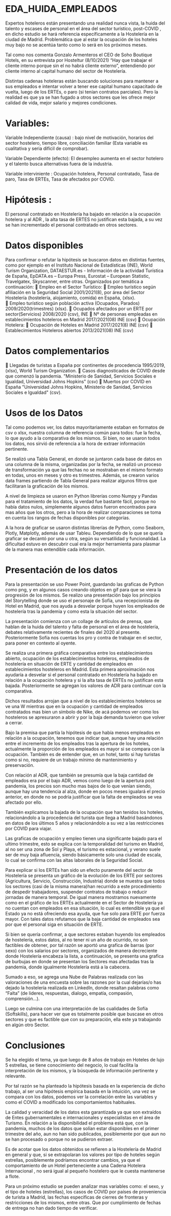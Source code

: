# EDA_HUIDA_EMPLEADOS

Expertos hoteleros están presentando una realidad nunca vista, la huida del talento y escases de personal en el área del sector turístico, post-COVID , en dicho estudio se hará referencia específicamente a la Hostelería en la ciudad de Madrid. Problemática que al estar la ocupación de los hoteles muy bajo no se acentúa tanto como lo será en los próximos meses.

Tal como nos comenta Gonzalo Armenteros el CEO de Soho Boutique Hotels, en su entrevista por Hosteltur (8/10/2021) “Hay que trabajar el cliente interno porque sin el no habrá cliente externo”, entendiendo por cliente interno al capital humano del sector de Hostelería. 

Distintas cadenas hoteleras están buscando soluciones para mantener a sus empleados e intentar volver a tener ese capital humano capacitado de vuelta, luego de los ERTEs, o paro (si tenían contratos parciales). Pero la realidad es que ya se han fugado a otros sectores que les ofrece mejor calidad de vida, mejor salario y mejores condiciones.

# Variables:
Variable Independiente (causa) : bajo nivel de motivación, horarios del sector hostelero, tiempo libre, conciliación familiar (Esta variable es cualitativa y seria difícil de comprobar).

Variable Dependiente (efecto): El desempleo aumenta en el sector  hotelero y el talento busca alternativas fuera de la industria.

Variable interviniente : Ocupación hotelera, Personal contratado, Tasa de paro, Tasa de ERTEs, Tasa de afectados por COVID. 

# Hipótesis :
El personal contratado en Hostelería ha bajado en relación a la ocupación hotelera y al ADR , la alta tasa de ERTES no justifican esta bajada, a su vez se han incrementado el personal contratado en otros sectores.

# Datos disponibles
Para confirmar o refutar la hipótesis se buscaron datos en distintas fuentes, como por ejemplo en el Instituto Nacional de Estadísticas (INE),  World Turism Organization,  DATAESTUR.es - Información de la actividad Turística de España, EpDATA.es – Europa Press, Eurostat – European Statistic, Travelgatex, Skyscanner, entre otras. Organizados por temática a continuación: 
	Empleo en el Sector Turístico:
	Empleo turístico según afiliación en la Seguridad Social 2001/2021(8), por área del Sector Hostelería (hostelería, alojamiento, comida) en España, (xlsx).  
	Empleo turístico según población activa (Ocupados, Parados) 2009/2020(trimestres) (xlsx).
	Ocupados afectados por un ERTE por sector(Servicios) 2008/2020 (csv), INE 
	Nº de personas empleadas en establecimientos hoteleros en Madrid 2017/2021(08) INE (csv) 
	Ocupación Hotelera:
	Ocupación de Hoteles en Madrid 2017/2021(8) INE (csv) 
	Establecimientos Hoteleros abiertos 2013/2021(08) INE (csv) 

# Datos complementarios
	Llegadas de turistas a España por continentes de procedencia 1995/2019, (xlsx), World Turism Organization.
	Casos diagnosticados de COVID desde que comenzó la pandemia. "Ministerio de Sanidad, Servicios Sociales e Igualdad, Universidad Johns Hopkins" (csv) 
	Muertos por COVID en España "Universidad Johns Hopkins, Ministerio de Sanidad, Servicios Sociales e Igualdad" (csv). 

# Usos de los Datos
Tal como podemos ver, los datos mayoritariamente estaban en formatos de csv o xlsx, nuestra columna de referencia común para todos: fue la fecha, lo que ayudo a la comparativa de los mismos. Si bien, no se usaron todos los datos, nos sirvió de referencia a la hora de extraer información pertinente. 

Se realizó una Tabla General, en donde se juntaron cada base de datos en una columna de la misma, organizadas por la fecha, se realizó un proceso de transformación ya que las fechas no se mostraban en el mismo formato en todas, unos en meses y otro es trimestres. Además, se crearon varios data frames partiendo de Tabla General para realizar algunos filtros que facilitaran la graficación de los mismos.   

A nivel de limpieza se usaron en Python librerías como Numpy y Pandas para el tratamiento de los datos, la verdad fue bastante fácil, porque no había datos nulos, simplemente algunos datos fueron encontrados para mas años que los otros, pero a la hora de realizar comparaciones se toma en cuenta los rangos de fechas disponibles por categorías. 

A la hora de graficar se usaron distintas librerías de Python, como Seaborn, Plotly, Matplotly,  además de usar Tableu. Dependiendo de lo que se quería graficar se decantó por una u otra, según su versatilidad y funcionalidad. La dificultad estuvo en descubrir cual era la mejor herramienta para plasmar de la manera mas entendible cada información. 

# Presentación de los datos
Para la presentación se uso Power Point, guardando las graficas de Python como png, y en algunos casos creando objetos en gif para que se viera la progresión de los mismos. Se realizo una presentación bajo los principios del Storytelling donde se uso el personaje de Sofía, una recepcionista de Hotel en Madrid, que nos ayuda a desvelar porque huyen los empleados de hostelería tras la pandemia y como esta la situación del sector. 

La presentación comienza con un collage de artículos de prensa, que hablan de la huida del talento y falta de personal en el área de hostelería, debates relativamente recientes de finales del 2020 al presente. Posteriormente Sofía nos cuentas los pro y contra de trabajar en el sector, para poner en contexto al oyente.

Se realiza una primera gráfica comparativa entre los establecimientos abierto, ocupación de los establecimientos hoteleros, empleados de hostelería en situación de ERTE y cantidad de empleados en establecimientos hosteleros en Madrid. Esta primera aproximación nos ayudaría a desvelar si el personal contratado en Hostelería ha bajado en relación a la ocupación hotelera y si la alta tasa de ERTEs no justifican esta bajada. Posteriormente se agregan los valores de ADR para continuar con la comparativa. 

Dichos resultados arrojan que a nivel de los establecimientos hoteleros se ve una W mientras que en la ocupación y cantidad de empleados contratados mas bien un símbolo de Nike, de acá podemos ver como los hosteleros se apresuraron a abrir y por la baja demanda tuvieron que volver a cerrar. 

Bajo la premisa que partía la hipótesis de que había menos empleados en relación a la ocupación, tenemos que indicar que, aunque hay una relación entre el incremento de los empleados tras la apertura de los hoteles, actualmente la proporción de los empleados es mayor si se compara con la ocupación. También es de entender que, en un hotel, tanto si hay turistas como si no, requiere de un trabajo mínimo de mantenimiento y preservación.  

Con relación al ADR, que también se presumía que la baja cantidad de empleados era por el bajo ADR, vemos como luego de la apertura post pandemia, los precios son mucho mas bajos de lo que venían siendo, aunque hay una tendencia al alza, donde en pocos meses igualará el precio anterior, en donde no se podría justificar que la falta de empleados se vea afectado por ello.

También explicamos la bajada de la ocupación que han tenidos los hoteles, relacionándolo a la procedencia del turista que llega a Madrid basándonos en datos de los últimos 5 años y relacionándolo a su vez a las restricciones por COVID para viajar. 

Las graficas de ocupación y empleo tienen una significante bajado para el ultimo trimestre, esto se explica con la temporalidad del turismo en Madrid, al no ser una zona de Sol y Playa, el turismo es estacional, y verano suele ser de muy baja afluencia, siendo básicamente solo una ciudad de escala, lo cual se confirma con las altas laborales de la Seguridad Social. 

Para explicar si los ERTEs han sido un efecto puramente del sector de Hostelería se presenta un gráfico de la evolución de los ERTE por sectores (Agricultura, Servicio, Construcción, Industria) donde se muestra que todos los sectores (casi de la misma manera)han recurrido a este procedimiento de despedir trabajadores, suspender contratos de trabajo o reducir jornadas de manera temporal. De igual manera mostramos nuevamente como en el gráfico de los ERTEs actualmente en el Sector de Hostelería ya no cuentan con empleados en esa situación, lo cual es entendible ya que el Estado ya no está ofreciendo esa ayuda, que fue solo para ERTE por fuerza mayor. Con tales datos refutamos que la baja cantidad de empleados sea por que el personal siga en situación de ERTE.  

Si bien se quería confirmar, a que sectores estaban huyendo los empleados de hostelería, estos datos, al no tener ni un año de ocurrido, no son factibles de obtener, por tal razón se aportó una grafica de barras (por sexo) con los salarios por sectores, organizados de manera decreciente donde Hostelería encabeza la lista, a continuación, se presenta una grafica de burbujas en donde se presentan los Sectores mas afectadas tras la pandemia, donde igualmente Hostelería está a la cabecera.

Sumado a eso, se agrega una Nube de Palabras realizada con las valoraciones de una encuesta sobre las razones por la cual dejarías/o has dejado la hostelería realizada en LinkedIn, donde resaltan palabras como “Falta” (de lideres, respuestas, dialogo, empatía, compasión, comprensión…). 

Luego se culmina con una interpretación de las cualidades de Sofía (Softskills), para hacer ver que es totalmente posible que buscase en otros sectores y que es factible que con su preparación, ella este ya trabajando en algún otro Sector.

# Conclusiones
Se ha elegido el tema, ya que luego de 8 años de trabajo en Hoteles de lujo 5 estrellas, se tiene conocimiento del negocio, lo cual facilita la interpretación de los mismos, y la búsqueda de información pertinente y relevante. 

Por tal razón se ha planteado la hipótesis basada en la experiencia de dicho trabajo, al ser una hipótesis empírica basada en la intuición, una vez se compara con los datos, podemos ver la correlación entre las variables y como el COVID a modificado los comportamientos habituales.   

La calidad y veracidad de los datos esta garantizada ya que son extraídos de Entes gubernamentales e internacionales y especialistas en el área de Turismo. En relación a la disponibilidad el problema está que, con la pandemia, muchos de los datos que solían estar disponibles en el primer trimestre del año, aun no han sido publicados, posiblemente por que aun no se han procesado o porque no se pudieron extraer. 
    
Es de acotar que los datos obtenidos se refieren a la Hostelería de Madrid en general y que, si se extrapolaran los valores por tipo de hoteles según estrellas, posiblemente podríamos encontrar cambios, ya que el comportamiento de un Hotel perteneciente a una Cadena Hotelera Internacional , no será igual al pequeño hostelero que le cuesta mantenerse a flote.

Para un próximo estudio se pueden analizar mas variables como: el sexo, y el tipo de hoteles (estrellas), los casos de COVID por países de proveniencia de turista a Madrid, las fechas especificas de cierres de fronteras y restricciones de los mismos, entre otras. Que por cumplimiento de fechas de entrega no han dado tiempo de verificar. 

